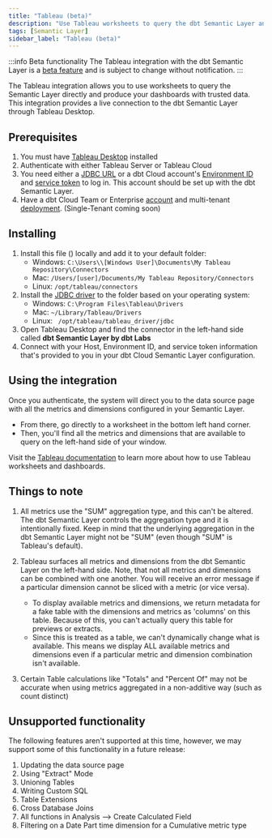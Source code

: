 ```yaml
---
title: "Tableau (beta)"
description: "Use Tableau worksheets to query the dbt Semantic Layer and produce dashboards with trusted date."
tags: [Semantic Layer]
sidebar_label: "Tableau (beta)"
---
```


:::info Beta functionality
The Tableau integration with the dbt Semantic Layer is a [beta feature](https://docs.getdbt.com/docs/dbt-versions/product-lifecycles#dbt-cloud) and is subject to change without notification.
:::


The Tableau integration allows you to use worksheets to query the Semantic Layer directly and produce your dashboards with trusted data.  This integration provides a live connection to the dbt Semantic Layer through Tableau Desktop.

## Prerequisites

1. You must have [Tableau Desktop](https://www.tableau.com/en-gb/products/desktop) installed
2. Authenticate with either Tableau Server or Tableau Cloud
3. You need either a [JDBC URL](/docs/dbt-cloud-apis/sl-jdbc#connection-parameters) or a dbt Cloud account's [Environment ID](/docs/use-dbt-semantic-layer/setup-sl#set-up-dbt-semantic-layer) and [service token](/docs/dbt-cloud-apis/service-tokens) to log in. This account should be set up with the dbt Semantic Layer.
4. Have a dbt Cloud Team or Enterprise [account](https://www.getdbt.com/pricing) and multi-tenant [deployment](/docs/cloud/about-cloud/regions-ip-addresse). (Single-Tenant coming soon)


## Installing

1. Install this file () locally and add it to your default folder:
   - Windows: `C:\Users\\[Windows User]\Documents\My Tableau Repository\Connectors`
   - Mac: `/Users/[user]/Documents/My Tableau Repository/Connectors`
   - Linux: `/opt/tableau/connectors`
2. Install the [JDBC driver](/docs/dbt-cloud-apis/sl-jdbc) to the folder based on your operating system:
   - Windows: `C:\Program Files\Tableau\Drivers`
   - Mac: `~/Library/Tableau/Drivers`
   - Linux: ` /opt/tableau/tableau_driver/jdbc`
3. Open Tableau Desktop and find the connector in the left-hand side called **dbt Semantic Layer by dbt Labs**
4. Connect with your Host, Environment ID, and service token information that's provided to you in your dbt Cloud Semantic Layer configuration.


## Using the integration

Once you authenticate, the system will direct you to the data source page with all the metrics and dimensions configured in your Semantic Layer. 

- From there, go directly to a worksheet in the bottom left hand corner.
- Then, you'll find all the metrics and dimensions that are available to query on the left-hand side of your window.

Visit the [Tableau documentation](https://help.tableau.com/current/pro/desktop/en-us/gettingstarted_overview.htm) to learn more about how to use Tableau worksheets and dashboards.

## Things to note

1. All metrics use the "SUM" aggregation type, and this can't be altered. The dbt Semantic Layer controls the aggregation type and it is intentionally fixed. Keep in mind that the underlying aggregation in the dbt Semantic Layer might not be "SUM" (even though "SUM" is Tableau's default).
2. Tableau surfaces all metrics and dimensions from the dbt Semantic Layer on the left-hand side. Note, that not all metrics and dimensions can be combined with one another. You will receive an error message if a particular dimension cannot be sliced with a metric (or vice versa). 
   - To display available metrics and dimensions, we return metadata for a fake table with the dimensions and metrics as 'columns' on this table. Because of this, you can't actually query this table for previews or extracts. 
   - Since this is treated as a table, we can't dynamically change what is available. This means we display ALL available metrics and dimensions even if a particular metric and dimension combination isn't available. 
   
3. Certain Table calculations like "Totals" and "Percent Of" may not be accurate when using metrics aggregated in a non-additive way (such as count distinct)

## Unsupported functionality

The following features aren't supported at this time, however, we may support some of this functionality in a future release:

1. Updating the data source page
2. Using "Extract" Mode
3. Unioning Tables
4. Writing Custom SQL
5. Table Extensions
6. Cross Database Joins
7. All functions in Analysis --> Create Calculated Field
8. Filtering on a Date Part time dimension for a Cumulative metric type

